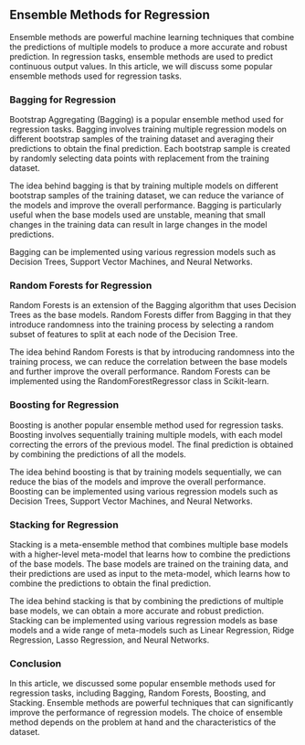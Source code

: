 ## Ensemble Methods for Regression
Ensemble methods are powerful machine learning techniques that combine the predictions of multiple models to produce a more accurate and robust prediction. In regression tasks, ensemble methods are used to predict continuous output values. In this article, we will discuss some popular ensemble methods used for regression tasks.

### Bagging for Regression
Bootstrap Aggregating (Bagging) is a popular ensemble method used for regression tasks. Bagging involves training multiple regression models on different bootstrap samples of the training dataset and averaging their predictions to obtain the final prediction. Each bootstrap sample is created by randomly selecting data points with replacement from the training dataset.

The idea behind bagging is that by training multiple models on different bootstrap samples of the training dataset, we can reduce the variance of the models and improve the overall performance. Bagging is particularly useful when the base models used are unstable, meaning that small changes in the training data can result in large changes in the model predictions.

Bagging can be implemented using various regression models such as Decision Trees, Support Vector Machines, and Neural Networks.

### Random Forests for Regression
Random Forests is an extension of the Bagging algorithm that uses Decision Trees as the base models. Random Forests differ from Bagging in that they introduce randomness into the training process by selecting a random subset of features to split at each node of the Decision Tree.

The idea behind Random Forests is that by introducing randomness into the training process, we can reduce the correlation between the base models and further improve the overall performance. Random Forests can be implemented using the RandomForestRegressor class in Scikit-learn.

### Boosting for Regression
Boosting is another popular ensemble method used for regression tasks. Boosting involves sequentially training multiple models, with each model correcting the errors of the previous model. The final prediction is obtained by combining the predictions of all the models.

The idea behind boosting is that by training models sequentially, we can reduce the bias of the models and improve the overall performance. Boosting can be implemented using various regression models such as Decision Trees, Support Vector Machines, and Neural Networks.

### Stacking for Regression
Stacking is a meta-ensemble method that combines multiple base models with a higher-level meta-model that learns how to combine the predictions of the base models. The base models are trained on the training data, and their predictions are used as input to the meta-model, which learns how to combine the predictions to obtain the final prediction.

The idea behind stacking is that by combining the predictions of multiple base models, we can obtain a more accurate and robust prediction. Stacking can be implemented using various regression models as base models and a wide range of meta-models such as Linear Regression, Ridge Regression, Lasso Regression, and Neural Networks.

### Conclusion
In this article, we discussed some popular ensemble methods used for regression tasks, including Bagging, Random Forests, Boosting, and Stacking. Ensemble methods are powerful techniques that can significantly improve the performance of regression models. The choice of ensemble method depends on the problem at hand and the characteristics of the dataset.